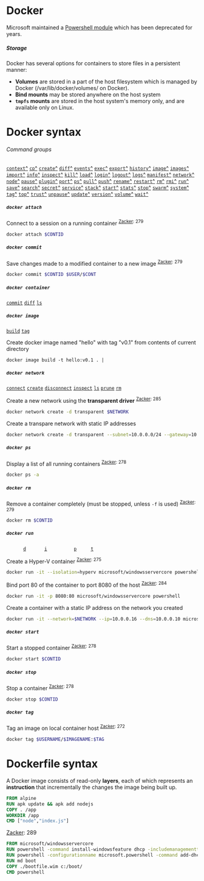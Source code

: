 [Zacker]: # 'Zacker, Craig. _Installation, Storage and Compute with Windows Server 2016: Exam Ref 70-740_. 2017'

# Docker

Microsoft maintained a [Powershell module](https://github.com/microsoft/Docker-PowerShell "PowerShell for Docker") which has been deprecated for years.

##### Storage
Docker has several options for containers to store files in a persistent manner:
- **Volumes** are stored in a part of the host filesystem which is managed by Docker (/var/lib/docker/volumes/ on Docker).
- **Bind mounts** may be stored anywhere on the host system
- **`tmpfs` mounts** are stored in the host system's memory only, and are available only on Linux.

# Docker syntax
###### Command groups
[docker:attach]: https://docs.docker.com/engine/reference/commandline/attach/ "docker attach"
[docker:build]: https://docs.docker.com/engine/reference/commandline/build/ "docker build"
[docker:builder]: https://docs.docker.com/engine/reference/commandline/builder/ "docker builder"
[docker:checkpoint]: https://docs.docker.com/engine/reference/commandline/checkpoint/ "docker checkpoint"
[docker:commit]: https://docs.docker.com/engine/reference/commandline/commit/ "docker commit"
[docker:config]: https://docs.docker.com/engine/reference/commandline/config/ "docker config"
[docker:container]: https://docs.docker.com/engine/reference/commandline/container/ "docker container"
[docker:context]: https://docs.docker.com/engine/reference/commandline/context/ "docker context"
[docker:cp]: https://docs.docker.com/engine/reference/commandline/cp/ "docker cp"
[docker:create]: https://docs.docker.com/engine/reference/commandline/create/ "docker create"
[docker:diff]: https://docs.docker.com/engine/reference/commandline/diff/ "docker diff"
[docker:events]: https://docs.docker.com/engine/reference/commandline/events/ "docker events"
[docker:exec]: https://docs.docker.com/engine/reference/commandline/exec/ "docker exec"
[docker:export]: https://docs.docker.com/engine/reference/commandline/export/ "docker export"
[docker:history]: https://docs.docker.com/engine/reference/commandline/history/ "docker history"
[docker:image]: https://docs.docker.com/engine/reference/commandline/image/ "docker image"
[docker:images]: https://docs.docker.com/engine/reference/commandline/images/ "docker images"
[docker:import]: https://docs.docker.com/engine/reference/commandline/import/ "docker import"
[docker:info]: https://docs.docker.com/engine/reference/commandline/info/ "docker info"
[docker:inspect]: https://docs.docker.com/engine/reference/commandline/inspect/ "docker inspect"
[docker:kill]: https://docs.docker.com/engine/reference/commandline/kill/ "docker kill"
[docker:load]: https://docs.docker.com/engine/reference/commandline/load/ "docker load"
[docker:login]: https://docs.docker.com/engine/reference/commandline/login/ "docker login"
[docker:logout]: https://docs.docker.com/engine/reference/commandline/logout/ "docker logout"
[docker:logs]: https://docs.docker.com/engine/reference/commandline/logs/ "docker logs"
[docker:manifest]: https://docs.docker.com/engine/reference/commandline/manifest/ "docker manifest"
[docker:network]: https://docs.docker.com/engine/reference/commandline/network/ "docker network"
[docker:node]: https://docs.docker.com/engine/reference/commandline/node/ "docker node"
[docker:pause]: https://docs.docker.com/engine/reference/commandline/pause/ "docker pause"
[docker:plugin]: https://docs.docker.com/engine/reference/commandline/plugin/ "docker plugin"
[docker:port]: https://docs.docker.com/engine/reference/commandline/port/ "docker port"
[docker:ps]: https://docs.docker.com/engine/reference/commandline/ps/ "docker ps"
[docker:pull]: https://docs.docker.com/engine/reference/commandline/pull/ "docker pull"
[docker:push]: https://docs.docker.com/engine/reference/commandline/push/ "docker push"
[docker:rename]: https://docs.docker.com/engine/reference/commandline/rename/ "docker rename"
[docker:restart]: https://docs.docker.com/engine/reference/commandline/restart/ "docker restart"
[docker:rm]: https://docs.docker.com/engine/reference/commandline/rm/ "docker rm"
[docker:rmi]: https://docs.docker.com/engine/reference/commandline/rmi/ "docker rmi"
[docker:run]: https://docs.docker.com/engine/reference/commandline/run/ "docker run"
[docker:save]: https://docs.docker.com/engine/reference/commandline/save/ "docker save"
[docker:search]: https://docs.docker.com/engine/reference/commandline/search/ "docker search"
[docker:secret]: https://docs.docker.com/engine/reference/commandline/secret/ "docker secret"
[docker:service]: https://docs.docker.com/engine/reference/commandline/service/ "docker service"
[docker:stack]: https://docs.docker.com/engine/reference/commandline/stack/ "docker stack"
[docker:start]: https://docs.docker.com/engine/reference/commandline/start/ "docker start"
[docker:stats]: https://docs.docker.com/engine/reference/commandline/stats/ "docker stats"
[docker:stop]: https://docs.docker.com/engine/reference/commandline/stop/ "docker stop"
[docker:swarm]: https://docs.docker.com/engine/reference/commandline/swarm/ "docker swarm"
[docker:system]: https://docs.docker.com/engine/reference/commandline/system/ "docker system"
[docker:tag]: https://docs.docker.com/engine/reference/commandline/tag/ "docker tag"
[docker:top]: https://docs.docker.com/engine/reference/commandline/top/ "docker top"
[docker:trust]: https://docs.docker.com/engine/reference/commandline/trust/ "docker trust"
[docker:unpause]: https://docs.docker.com/engine/reference/commandline/unpause/ "docker unpause"
[docker:update]: https://docs.docker.com/engine/reference/commandline/update/ "docker update"
[docker:version]: https://docs.docker.com/engine/reference/commandline/version/ "docker version"
[docker:volume]: https://docs.docker.com/engine/reference/commandline/volume/ "docker volume"
[docker:wait]: https://docs.docker.com/engine/reference/commandline/wait/ "docker wait"

[docker attach]: #docker-attach '```&#10;$ docker attach&#10;```&#10;Attach local standard input, output, and error streams to a running container'
[docker build]: #docker-build '```&#10;$ docker build&#10;```&#10;Build an image from a Dockerfile'
[docker builder]: #docker-builder '```&#10;$ docker builder&#10;```&#10;Manage builds'
[docker checkpoint]: #docker-checkpoint '```&#10;$ docker checkpoint&#10;```&#10;Manage checkpoints'
[docker commit]: #docker-commit '```&#10;$ docker commit&#10;```&#10;Create a new image from a container’s changes'
[docker config]: #docker-config '```&#10;$ docker config&#10;```&#10;Manage Docker configs'
[docker container]: #docker-container '```&#10;$ docker container&#10;```&#10;Manage containers'
[docker context]: #docker-context '```&#10;$ docker context&#10;```&#10;Manage contexts'
[docker cp]: #docker-cp '```&#10;$ docker cp&#10;```&#10;Copy files/folders between a container and the local filesystem'
[docker create]: #docker-create '```&#10;$ docker create&#10;```&#10;Create a new container'
[docker diff]: #docker-diff '```&#10;$ docker diff&#10;```&#10;Inspect changes to files or directories on a container’s filesystem'
[docker events]: #docker-events '```&#10;$ docker events&#10;```&#10;Get real time events from the server'
[docker exec]: #docker-exec '```&#10;$ docker exec&#10;```&#10;Run a command in a running container'
[docker export]: #docker-export '```&#10;$ docker export&#10;```&#10;Export a container’s filesystem as a tar archive'
[docker history]: #docker-history '```&#10;$ docker history&#10;```&#10;Show the history of an image'
[docker image]: #docker-image '```&#10;$ docker image&#10;```&#10;Manage images'
[docker images]: #docker-images '```&#10;$ docker images&#10;```&#10;List images'
[docker import]: #docker-import '```&#10;$ docker import&#10;```&#10;Import the contents from a tarball to create a filesystem image'
[docker info]: #docker-info '```&#10;$ docker info&#10;```&#10;Display system-wide information'
[docker inspect]: #docker-inspect '```&#10;$ docker inspect&#10;```&#10;Return low-level information on Docker objects'
[docker kill]: #docker-kill '```&#10;$ docker kill&#10;```&#10;Kill one or more running containers'
[docker load]: #docker-load '```&#10;$ docker load&#10;```&#10;Load an image from a tar archive or STDIN'
[docker login]: #docker-login '```&#10;$ docker login&#10;```&#10;Log in to a Docker registry'
[docker logout]: #docker-logout '```&#10;$ docker logout&#10;```&#10;Log out from a Docker registry'
[docker logs]: #docker-logs '```&#10;$ docker logs&#10;```&#10;Fetch the logs of a container'
[docker manifest]: #docker-manifest '```&#10;$ docker manifest&#10;```&#10;Manage Docker image manifests and manifest lists'
[docker network]: #docker-network '```&#10;$ docker network&#10;```&#10;Manage networks'
[docker node]: #docker-node '```&#10;$ docker node&#10;```&#10;Manage Swarm nodes'
[docker pause]: #docker-pause '```&#10;$ docker pause&#10;```&#10;Pause all processes within one or more containers'
[docker plugin]: #docker-plugin '```&#10;$ docker plugin&#10;```&#10;Manage plugins'
[docker port]: #docker-port '```&#10;$ docker port&#10;```&#10;List port mappings or a specific mapping for the container'
[docker ps]: #docker-ps '```&#10;$ docker ps&#10;```&#10;List containers'
[docker pull]: #docker-pull '```&#10;$ docker pull&#10;```&#10;Pull an image or a repository from a registry'
[docker push]: #docker-push '```&#10;$ docker push&#10;```&#10;Push an image or a repository to a registry'
[docker rename]: #docker-rename '```&#10;$ docker rename&#10;```&#10;Rename a container'
[docker restart]: #docker-restart '```&#10;$ docker restart&#10;```&#10;Restart one or more containers'
[docker rm]: #docker-rm '```&#10;$ docker rm&#10;```&#10;Remove one or more containers'
[docker rmi]: #docker-rmi '```&#10;$ docker rmi&#10;```&#10;Remove one or more images'
[docker run]: #docker-run '```&#10;$ docker run&#10;```&#10;Run a command in a new container'
[docker save]: #docker-save '```&#10;$ docker save&#10;```&#10;Save one or more images to a tar archive (streamed to STDOUT by default)'
[docker search]: #docker-search '```&#10;$ docker search&#10;```&#10;Search the Docker Hub for images'
[docker secret]: #docker-secret '```&#10;$ docker secret&#10;```&#10;Manage Docker secrets'
[docker service]: #docker-service '```&#10;$ docker service&#10;```&#10;Manage services'
[docker stack]: #docker-stack '```&#10;$ docker stack&#10;```&#10;Manage Docker stacks'
[docker start]: #docker-start '```&#10;$ docker start&#10;```&#10;Start one or more stopped containers'
[docker stats]: #docker-stats '```&#10;$ docker stats&#10;```&#10;Display a live stream of container(s) resource usage statistics'
[docker stop]: #docker-stop '```&#10;$ docker stop&#10;```&#10;Stop one or more running containers'
[docker swarm]: #docker-swarm '```&#10;$ docker swarm&#10;```&#10;Manage Swarm'
[docker system]: #docker-system '```&#10;$ docker system&#10;```&#10;Manage Docker'
[docker tag]: #docker-tag '```&#10;$ docker tag&#10;```&#10;Create a tag TARGET_IMAGE that refers to SOURCE_IMAGE'
[docker top]: #docker-top '```&#10;$ docker top&#10;```&#10;Display the running processes of a container'
[docker trust]: #docker-trust '```&#10;$ docker trust&#10;```&#10;Manage trust on Docker images'
[docker unpause]: #docker-unpause '```&#10;$ docker unpause&#10;```&#10;Unpause all processes within one or more containers'
[docker update]: #docker-update '```&#10;$ docker update&#10;```&#10;Update configuration of one or more containers'
[docker version]: #docker-version '```&#10;$ docker version&#10;```&#10;Show the Docker version information'
[docker volume]: #docker-volume '```&#10;$ docker volume&#10;```&#10;Manage volumes'
[docker wait]: #docker-wait '```&#10;$ docker wait&#10;```&#10;Block until one or more containers stop, then print their exit codes'

[`context`][docker context][^][docker:context]
[`cp`][docker cp][^][docker:cp]
[`create`][docker create][^][docker:create]
[`diff`][docker diff][^][docker:diff]
[`events`][docker events][^][docker:events]
[`exec`][docker exec][^][docker:exec]
[`export`][docker export][^][docker:export]
[`history`][docker history][^][docker:history]
[`image`][docker image][^][docker:image]
[`images`][docker images][^][docker:images]
[`import`][docker import][^][docker:import]
[`info`][docker info][^][docker:info]
[`inspect`][docker inspect][^][docker:inspect]
[`kill`][docker kill][^][docker:kill]
[`load`][docker load][^][docker:load]
[`login`][docker login][^][docker:login]
[`logout`][docker logout][^][docker:logout]
[`logs`][docker logs][^][docker:logs]
[`manifest`][docker manifest][^][docker:manifest]
[`network`][docker network][^][docker:network]
[`node`][docker node][^][docker:node]
[`pause`][docker pause][^][docker:pause]
[`plugin`][docker plugin][^][docker:plugin]
[`port`][docker port][^][docker:port]
[`ps`][docker ps][^][docker:ps]
[`pull`][docker pull][^][docker:pull]
[`push`][docker push][^][docker:push]
[`rename`][docker rename][^][docker:rename]
[`restart`][docker restart][^][docker:restart]
[`rm`][docker rm][^][docker:rm]
[`rmi`][docker rmi][^][docker:rmi]
[`run`][docker run][^][docker:run]
[`save`][docker save][^][docker:save]
[`search`][docker search][^][docker:search]
[`secret`][docker secret][^][docker:secret]
[`service`][docker service][^][docker:service]
[`stack`][docker stack][^][docker:stack]
[`start`][docker start][^][docker:start]
[`stats`][docker stats][^][docker:stats]
[`stop`][docker stop][^][docker:stop]
[`swarm`][docker swarm][^][docker:swarm]
[`system`][docker system][^][docker:system]
[`tag`][docker tag][^][docker:tag]
[`top`][docker top][^][docker:top]
[`trust`][docker trust][^][docker:trust]
[`unpause`][docker unpause][^][docker:unpause]
[`update`][docker update][^][docker:update]
[`version`][docker version][^][docker:version]
[`volume`][docker volume][^][docker:volume]
[`wait`][docker wait][^][docker:wait]
##### `docker attach`
Connect to a session on a running container <sup>[Zacker][Zacker]: 279</sup>
```sh
docker attach $CONTID
```
##### `docker commit`
Save changes made to a modified container to a new image <sup>[Zacker][Zacker]: 279</sup>
```sh
docker commit $CONTID $USER/$CONT
```
##### `docker container`
[docker container commit]:                        #docker-container              '```&#10;$ docker container commit $CONTAINERID&#10;```&#10;Save container as a new, custom image'
[docker container diff]:                          #docker-container              '```&#10;$ docker container diff $CONTAINERID&#10;```&#10;Display all files added to or removed from base image'
[docker container ls]:                            #docker-container              '```&#10;$ docker container ls&#10;```&#10;'

[`commit`][docker container commit] 
[`diff`][docker container diff] 
[`ls`][docker container ls] 
##### `docker image`
[docker image build]:                         #docker-image                  '```&#10;$ docker image build&#10;```&#10;Create Docker image named '
[docker image tag]:                           #docker-image                  '```&#10;$ docker image tag $IMAGEID $TAG&#10;```&#10;Tag a container image'

[`build`][docker image build] 
[`tag`][docker image tag] 

Create docker image named "hello" with tag "v0.1" from contents of current directory
```
docker image build -t hello:v0.1 . | 
```
##### `docker network`
[docker network connect]: #docker-network-connect '```&#10;$ docker network connect&#10;```&#10;Connect a container to a network'
[docker network create]: #docker-network-create '```&#10;$ docker network create&#10;```&#10;Create a network'
[docker network disconnect]: #docker-network-disconnect '```&#10;$ docker network disconnect&#10;```&#10;Disconnect a container from a network'
[docker network inspect]: #docker-network-inspect '```&#10;$ docker network inspect&#10;```&#10;Display detailed information on one or more networks'
[docker network ls]: #docker-network-ls '```&#10;$ docker network ls&#10;```&#10;List networks'
[docker network prune]: #docker-network-prune '```&#10;$ docker network prune&#10;```&#10;Remove all unused networks'
[docker network rm]: #docker-network-rm '```&#10;$ docker network rm&#10;```&#10;Remove one or more networks'

[`connect`][docker network connect] 
[`create`][docker network create] 
[`disconnect`][docker network disconnect] 
[`inspect`][docker network inspect] 
[`ls`][docker network ls] 
[`prune`][docker network prune] 
[`rm`][docker network rm] 

Create a new network using the **transparent driver** <sup>[Zacker][Zacker]: 285</sup>
```sh
docker network create -d transparent $NETWORK
```
Create a transpare network with static IP addresses
```sh
docker network create -d transparent --subnet=10.0.0.0/24 --gateway=10.0.0.1 $NETWORK
```
##### `docker ps`
Display a list of all running containers <sup>[Zacker][Zacker]: 278</sup>
```sh
docker ps -a
```
##### `docker rm`
Remove a container completely (must be stopped, unless `-f` is used) <sup>[Zacker][Zacker]: 279</sup>
```sh
docker rm $CONTID
```
##### `docker run`
[docker run -&#105;]: #docker-run '```&#10;$ docker run -i&#10;$ docker run --interactive&#10;```&#10;Keep STDIN open even if not attached&#10;Zacker, Craig. _Installation, Storage and Compute with Windows Server 2016: Exam Ref 70-740_. 2017: 274'
[docker run -&#116;]: #docker-run '```&#10;$ docker run -t&#10;$ docker run --tty&#10;```&#10;Allocate a pseudo-TTY&#10;Zacker, Craig. _Installation, Storage and Compute with Windows Server 2016: Exam Ref 70-740_. 2017: 274'
[docker run -&#100;]: #docker-run '```&#10;$ docker run -d&#10;$ docker run --detach&#10;```&#10;Run container in background and print container ID'
[docker run -&#112;]: #docker-run '```&#10;$ docker run -p $HOSTPORT:$CONTPORT&#10;$ docker run --publish $HOSTPORT:$CONTPORT&#10;```&#10;Publish a container port to the host port'

<code>&nbsp;</code> <code>&nbsp;</code> <code>&nbsp;</code> <code>&nbsp;</code> [`d`][docker run -&#100;] <code>&nbsp;</code> <code>&nbsp;</code> <code>&nbsp;</code> <code>&nbsp;</code> [`i`][docker run -&#105;] <code>&nbsp;</code> <code>&nbsp;</code> <code>&nbsp;</code> <code>&nbsp;</code> <code>&nbsp;</code> <code>&nbsp;</code> [`p`][docker run -&#112;] <code>&nbsp;</code> <code>&nbsp;</code> <code>&nbsp;</code> [`t`][docker run -&#116;] <code>&nbsp;</code> <code>&nbsp;</code> <code>&nbsp;</code> <code>&nbsp;</code> <code>&nbsp;</code> <code>&nbsp;</code> 

Create a Hyper-V container <sup>[Zacker][Zacker]: 275</sup>
```sh
docker run -it --isolation=hyperv microsoft/windowsservercore powershell
```
Bind port 80 of the container to port 8080 of the host <sup>[Zacker][Zacker]: 284</sup>
```sh
docker run -it -p 8080:80 microsoft/windowsservercore powershell
```
Create a container with a static IP address on the network you created
```sh
docker run -it --network=$NETWORK --ip=10.0.0.16 --dns=10.0.0.10 microsoft/windowsservercore powershell
```
##### `docker start`
Start a stopped container <sup>[Zacker][Zacker]: 278</sup>
```sh
docker start $CONTID
```
##### `docker stop`
Stop a container <sup>[Zacker][Zacker]: 278</sup>
```sh
docker stop $CONTID
```
##### `docker tag`
Tag an image on local container host <sup>[Zacker][Zacker]: 272</sup>
```sh
docker tag $USERNAME/$IMAGENAME:$TAG
```
# Dockerfile syntax
A Docker image consists of read-only **layers**, each of which represents an **instruction** that incrementally the changes the image being built up.
```dockerfile
FROM alpine
RUN apk update && apk add nodejs
COPY . /app
WORKDIR /app
CMD ["node","index.js"]
```
[Zacker][Zacker]: 289
```dockerfile
FROM microsoft/windowsservercore
RUN powershell -command install-windowsfeature dhcp -includemanagementtools
RUN powershell -configurationname microsoft.powershell -command add-dhcpserverv4scope -state active -activatepolicies $true -name scopetest -startrange 10.0.0.100 -endrange 10.0.0.200 -subnetmask 255.255.255.0
RUN md boot
COPY ./bootfile.wim c:/boot/
CMD powershell
```